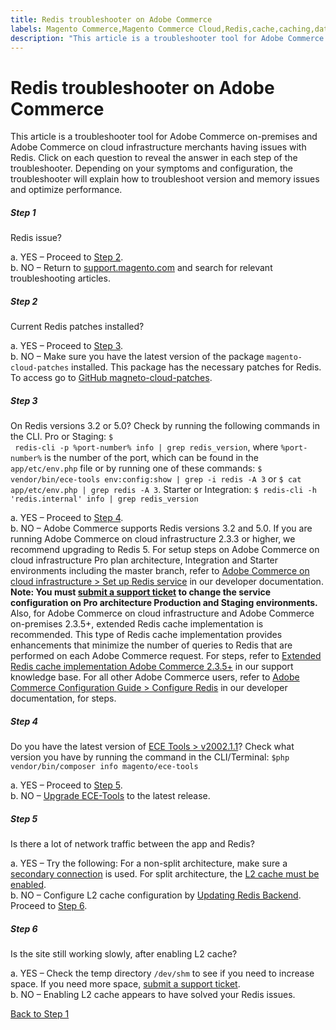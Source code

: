 ```yaml
---
title: Redis troubleshooter on Adobe Commerce
labels: Magento Commerce,Magento Commerce Cloud,Redis,cache,caching,database,ece-tools,patches,troubleshooting,Adobe Commerce,cloud infrastructure,on-premises
description: "This article is a troubleshooter tool for Adobe Commerce on-premises and Adobe Commerce on cloud infrastructure merchants having issues with Redis. Click on each question to reveal the answer in each step of the troubleshooter. Depending on your symptoms and configuration, the troubleshooter will explain how to troubleshoot version and memory issues and optimize performance."
---
```


# Redis troubleshooter on Adobe Commerce

This article is a troubleshooter tool for Adobe Commerce on-premises and Adobe Commerce on cloud infrastructure merchants having issues with Redis. Click on each question to reveal the answer in each step of the troubleshooter. Depending on your symptoms and configuration, the troubleshooter will explain how to troubleshoot version and memory issues and optimize performance.

<div class="zd-accordion">
<div id="zd-accordion-1" class="zd-accordion-panel">
<h5>Step 1</h5>
<div class="zd-accordion-section">Redis issue?</div>
<p class="zd-accordion-text">a. YES &ndash;  Proceed to <a class="accordion-anchor" href="#zd-accordion-2">Step 2</a>.<br>b. NO &ndash;  Return to <a href="https://support.magento.com/hc/en-us">support.magento.com</a> and search for relevant troubleshooting articles.</p>
</div>
<div id="zd-accordion-2" class="zd-accordion-panel">
<h5>Step 2</h5>
<div class="zd-accordion-section">Current Redis patches installed?</div>
<p class="zd-accordion-text">a. YES &ndash;  Proceed to <a class="accordion-anchor" href="#zd-accordion-3">Step 3</a>.<br>b. NO &ndash;  Make sure you have the latest version of the package <code>magento-cloud-patches</code> installed. This package has the necessary patches for Redis. To access go to <a href="https://github.com/magento/magento-cloud-patches/">GitHub magneto-cloud-patches</a>.</p>
</div>
<div id="zd-accordion-3" class="zd-accordion-panel">
<h5>Step 3</h5>
<div class="zd-accordion-section">On Redis versions 3.2 or 5.0? Check by running the following commands in the CLI. Pro or Staging: <code>$
 redis-cli -p %port-number% info | grep redis_version</code>, where <code>%port-number%</code> is the number of the port, which can be found in the <code>app/etc/env.php</code> file or by running one of these commands: <code>$ vendor/bin/ece-tools env:config:show | grep -i redis -A 3</code> or <code>$ cat app/etc/env.php | grep redis -A 3</code>. Starter or Integration: <code>$ redis-cli -h 'redis.internal' info | grep redis_version</code></div>
<p class="zd-accordion-text">a. YES &ndash;  Proceed to <a class="accordion-anchor" href="#zd-accordion-4">Step 4</a>.<br>b. NO &ndash;  Adobe Commerce supports Redis versions 3.2 and 5.0. If you are running Adobe Commerce on cloud infrastructure 2.3.3 or higher, we recommend upgrading to Redis 5. For setup steps on Adobe Commerce on cloud infrastructure Pro plan architecture, Integration and Starter environments including the master branch, refer to <a href="https://devdocs.magento.com/cloud/project/services-redis.html">Adobe Commerce on cloud infrastructure > Set up Redis service</a> in our developer documentation. <strong>Note: </strong><strong>You must <a href="https://support.magento.com/hc/en-us/articles/360019088251">submit a support ticket</a> to change the service configuration on Pro architecture Production and Staging environments. </strong>Also, for Adobe Commerce on cloud infrastructure and Adobe Commerce on-premises 2.3.5+, extended Redis cache implementation is recommended. This type of Redis cache implementation provides enhancements that minimize the number of queries to Redis that are performed on each Adobe Commerce request. For steps, refer to <a href="https://support.magento.com/hc/en-us/articles/360049292532">Extended Redis cache implementation Adobe Commerce 2.3.5+</a> in our support knowledge base. For all other Adobe Commerce users, refer to <a href="https://devdocs.magento.com/guides/v2.4/config-guide/redis/config-redis.html">Adobe Commerce Configuration Guide > Configure Redis</a> in our developer documentation, for steps.</p>
</div>
<div id="zd-accordion-4" class="zd-accordion-panel">
<h5>Step 4</h5>
<div class="zd-accordion-section">Do you have the latest version of <a href="https://github.com/magento/ece-tools/releases">ECE Tools > v2002.1.1</a>? Check what version you have by running the command in the CLI/Terminal: <code>$php vendor/bin/composer info magento/ece-tools</code>
</div>
<p class="zd-accordion-text">a. YES &ndash;  Proceed to <a class="accordion-anchor" href="#zd-accordion-5">Step 5</a>.<br>b. NO &ndash;  <a href="https://devdocs.magento.com/cloud/project/ece-tools-update.html">Upgrade ECE-Tools</a> to the latest release.</p>
</div>
<div id="zd-accordion-5" class="zd-accordion-panel">
<h5>Step 5</h5>
<div class="zd-accordion-section">Is there a lot of network traffic between the app and Redis?</div>
<p class="zd-accordion-text">a. YES &ndash;  Try the following: For a non-split architecture, make sure a <a href="https://support.magento.com/hc/en-us/articles/360037391972">secondary connection</a> is used.  For split architecture, the <a href="https://devdocs.magento.com/guides/v2.4/config-guide/cache/two-level-cache.html">L2 cache must be enabled</a>.<br>b. NO &ndash;  Configure L2 cache configuration by <a href="https://devdocs.magento.com/cloud/env/variables-deploy.html#redis_backend">Updating Redis Backend</a>. Proceed to <a class="accordion-anchor" href="#zd-accordion-6">Step 6</a>.</p>
</div>
<div id="zd-accordion-6" class="zd-accordion-panel">
<h5>Step 6</h5>
<div class="zd-accordion-section">Is the site still working slowly, after enabling L2 cache?</div>
<p class="zd-accordion-text">a. YES &ndash;  Check the temp directory <code>/dev/shm</code> to see if you need to increase space. If you need more space, <a href="https://support.magento.com/hc/en-us/articles/360019088251">submit a support ticket</a>.<br>b. NO &ndash;  Enabling L2 cache appears to have solved your Redis issues.</p>
</div>
<p>
    <a href="https://support.magento.com/hc/en-us/articles/360046673932#zd-accordion-1">Back to Step 1</a>
  </p>
</div>